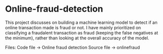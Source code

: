 # Online-fraud-detection
This project discusses on building a machine learning model to detect if an online transaction made is fraud or not.
I have mainly prioritized on classifying a fraudalent transaction as fraud (keeping the false negatives at the minimum), rather than looking at the overall accuracy of the model.

Files:
Code file -> Online fraud detection
Source file -> onlinefraud
